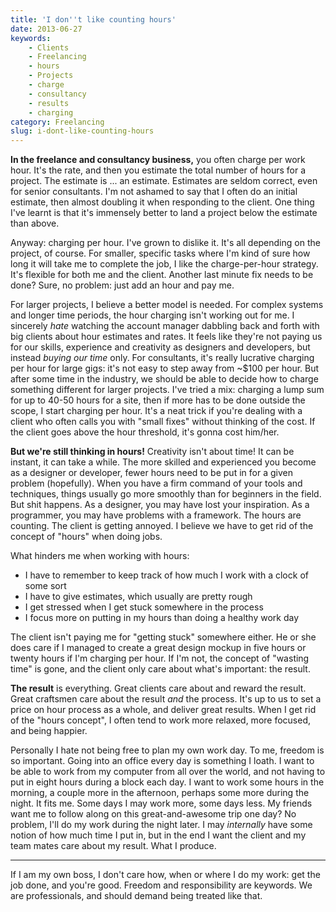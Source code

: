 ```yaml
---
title: 'I don''t like counting hours'
date: 2013-06-27
keywords:
    - Clients
    - Freelancing
    - hours
    - Projects
    - charge
    - consultancy
    - results
    - charging
category: Freelancing
slug: i-dont-like-counting-hours
---
```


**In the freelance and consultancy business,** you often charge per work hour. It's the rate, and then you estimate the total number of hours for a project. The estimate is ... an estimate. Estimates are seldom correct, even for senior consultants. I'm not ashamed to say that I often do an initial estimate, then almost doubling it when responding to the client. One thing I've learnt is that it's immensely better to land a project below the estimate than above.
 
 Anyway: charging per hour. I've grown to dislike it. It's all depending on the project, of course. For smaller, specific tasks where I'm kind of sure how long it will take me to complete the job, I like the charge-per-hour strategy. It's flexible for both me and the client. Another last minute fix needs to be done? Sure, no problem: just add an hour and pay me.
 
 For larger projects, I believe a better model is needed. For complex systems and longer time periods, the hour charging isn't working out for me. I sincerely _hate_ watching the account manager dabbling back and forth with big clients about hour estimates and rates. It feels like they're not paying us for our skills, experience and creativity as designers and developers, but instead _buying our time_ only. For consultants, it's really lucrative charging per hour for large gigs: it's not easy to step away from ~$100 per hour. But after some time in the industry, we should be able to decide how to charge something different for larger projects. I've tried a mix: charging a lump sum for up to 40-50 hours for a site, then if more has to be done outside the scope, I start charging per hour. It's a neat trick if you're dealing with a client who often calls you with "small fixes" without thinking of the cost. If the client goes above the hour threshold, it's gonna cost him/her.
 
 **But we're still thinking in hours!** Creativity isn't about time! It can be instant, it can take a while. The more skilled and experienced you become as a designer or developer, fewer hours need to be put in for a given problem (hopefully). When you have a firm command of your tools and techniques, things usually go more smoothly than for beginners in the field. But shit happens. As a designer, you may have lost your inspiration. As a programmer, you may have problems with a framework. The hours are counting. The client is getting annoyed. I believe we have to get rid of the concept of "hours" when doing jobs.
 
 What hinders me when working with hours:
- I have to remember to keep track of how much I work with a clock of some sort
- I have to give estimates, which usually are pretty rough
- I get stressed when I get stuck somewhere in the process
- I focus more on putting in my hours than doing a healthy work day

The client isn't paying me for "getting stuck" somewhere either. He or she does care if I managed to create a great design mockup in five hours or twenty hours if I'm charging per hour. If I'm not, the concept of "wasting time" is gone, and the client only care about what's important: the result.
 
 **The result** is everything. Great clients care about and reward the result. Great craftsmen care about the result _and_ the process. It's up to us to set a price on hour process as a whole, and deliver great results. When I get rid of the "hours concept", I often tend to work more relaxed, more focused, and being happier.
 
 Personally I hate not being free to plan my own work day. To me, freedom is so important. Going into an office every day is something I loath. I want to be able to work from my computer from all over the world, and not having to put in eight hours during a block each day. I want to work some hours in the morning, a couple more in the afternoon, perhaps some more during the night. It fits me. Some days I may work more, some days less. My friends want me to follow along on this great-and-awesome trip one day? No problem, I'll do my work during the night later. I may _internally_ have some notion of how much time I put in, but in the end I want the client and my team mates care about my result. What I produce.
* * *
If I am my own boss, I don't care how, when or where I do my work: get the job done, and you're good. Freedom and responsibility are keywords. We are professionals, and should demand being treated like that.
